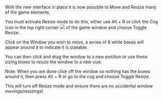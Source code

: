 ---
---
With the new interface in place it is now possible to Move and Resize many of the game elements.

You must activate Resize mode to do this, either use Alt + R or click the Cog icon in the top right corner ![](https://lohcdn.com/game/icons/cog.png) of the game window and choose Toggle Resize .

Click on the Window you wish to move, a series of 8 white boxes will appear around it to indicate it is sizeable.

You can then click and drag the window to a new position or use these sizing boxes to resize the window to a new size.

Note: When you are done click off the window so nothing has the boxes around it, then press Alt + R or go to the cog and choose Toggle Resize.

This will turn off Resize mode and ensure there are no accidental window movings/resizings!